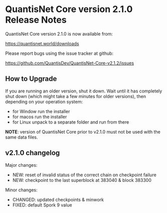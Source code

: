 QuantisNet Core version 2.1.0 Release Notes
=======================================

QuantisNet Core version 2.1.0 is now available from:

  https://quantisnet.world/downloads

Please report bugs using the issue tracker at github:

  https://github.com/QuantisDev/QuantisNet-Core-v2.1.2/issues


How to Upgrade
--------------

If you are running an older version, shut it down. Wait until it has completely
shut down (which might take a few minutes for older versions), then depending on
your operation system:

* for Window run the installer
* for macos run the installer
* for Linux unpack to a separate folder and run from there

**NOTE**: version of QuantisNet Core prior to v2.1.0 must not be used with the same data files.


v2.1.0 changelog
----------------

Major changes:

* NEW: reset of invalid status of the correct chain on checkpoint failure
* NEW: checkpoint to the last superblock at 383040 & block 383300

Minor changes:

* CHANGED: updated checkpoints & minwork
* FIXED: default Spork 9 value
